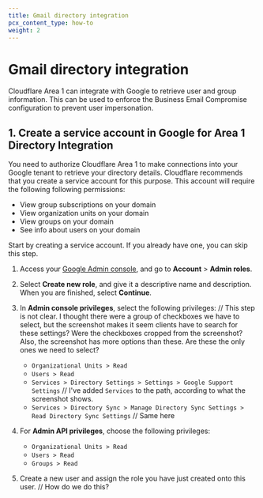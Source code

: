 ```yaml
---
title: Gmail directory integration
pcx_content_type: how-to
weight: 2
---
```


# Gmail directory integration

Cloudflare Area 1 can integrate with Google to retrieve user and group information. This can be used to enforce the Business Email Compromise configuration to prevent user impersonation.

## 1. Create a service account in Google for Area 1 Directory Integration

You need to authorize Cloudflare Area 1 to make connections into your Google tenant to retrieve your directory details. Cloudflare recommends that you create a service account for this purpose. This account will require the following following permissions:

- View group subscriptions on your domain
- View organization units on your domain
- View groups on your domain
- See info about users on your domain

Start by creating a service account. If you already have one, you can skip this step.

1. Access your [Google Admin console](https://admin.google.com/), and go to **Account** > **Admin roles**.

2. Select **Create new role**, and give it a descriptive name and description. When you are finished, select **Continue**.

3. In **Admin console privileges**, select the following privileges: // This step is not clear. I thought there were a group of checkboxes we have to select, but the screenshot makes it seem clients have to search for these settings? Were the checkboxes cropped from the screenshot? Also, the screenshot has more options than these. Are these the only ones we need to select?
    - `Organizational Units > Read`
    - `Users > Read`
    - `Services > Directory Settings > Settings > Google Support Settings` // I've added `Services` to the path, according to what the screenshot shows.
    - `Services > Directory Sync > Manage Directory Sync Settings > Read Directory Sync Settings` // Same here

4. For **Admin API privileges**, choose the following privileges:
    - `Organizational Units > Read`
    - `Users > Read`
    - `Groups > Read`

5. Create a new user and assign the role you have just created onto this user. // How do we do this?

